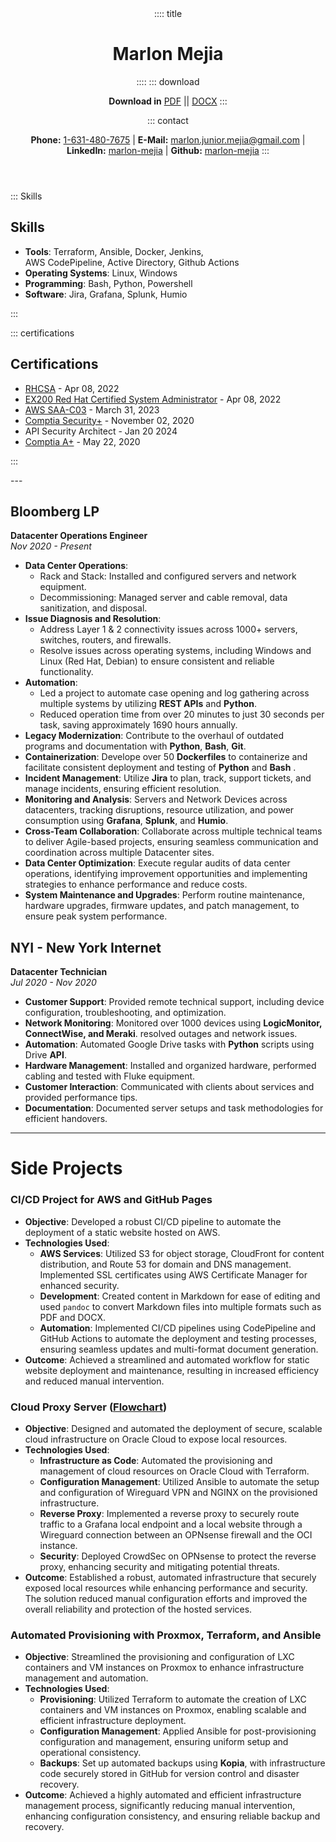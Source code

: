 <header>
:::: title

# Marlon Mejia
::::
::: download

**Download in** [PDF](resume.pdf) || [DOCX](resume.docx)
:::

::: contact

**Phone:** [1-631-480-7675](tel:1-631-480-7675) | **E-Mail:** <a href="mailto:marlon.junior.mejia@gmail.com">marlon.junior.mejia@gmail.com</a> | **LinkedIn:** [marlon-mejia](https://www.linkedin.com/in/marlon-mejia/) | **Github:** [marlon-mejia](https://github.com/MarlonJMejia)
:::
</header>

<aside>

::: Skills

# Skills

- **Tools**: Terraform, Ansible, Docker, Jenkins,<br>
AWS CodePipeline, Active Directory, Github Actions
- **Operating Systems**: Linux, Windows
- **Programming**: Bash, Python, Powershell
- **Software**: Jira, Grafana, Splunk, Humio

:::

::: certifications

# Certifications

- [RHCSA](https://rhtapps.redhat.com/verify?certId=220-057-368) - Apr 08, 2022
- [EX200 Red Hat Certified System Administrator](https://rhtapps.redhat.com/verify?certId=220-057-368) - Apr 08, 2022
- [AWS SAA-C03](https://www.credly.com/badges/838a30cd-0701-4069-b4be-68fe22d6962a) - March 31, 2023
- [Comptia Security+](https://www.credly.com/badges/136d58c4-24d3-4487-aad5-c51e120a3e7f) - November 02, 2020
- API Security Architect - Jan 20 2024
- [Comptia A+](https://www.credly.com/badges/89fca521-f3de-4c36-90f5-7552f9c4c26e) - May 22, 2020

:::
</aside>
---

<main>

## Bloomberg LP 
**Datacenter Operations Engineer**  
*Nov 2020 - Present*

- **Data Center Operations**:
  - Rack and Stack: Installed and configured servers and network equipment.
  - Decommissioning: Managed server and cable removal, data sanitization, and disposal.
- **Issue Diagnosis and Resolution**:
  - Address Layer 1 & 2 connectivity issues across 1000+ servers, switches, routers, and firewalls.
  - Resolve issues across operating systems, including Windows and Linux (Red Hat, Debian) to ensure consistent and reliable functionality.
- **Automation**:
  - Led a project to automate case opening and log gathering across multiple systems by utilizing **REST APIs** and **Python**.
  - Reduced operation time from over 20 minutes to just 30 seconds per task, saving approximately 1690 hours annually.
- **Legacy Modernization**: Contribute to the overhaul of outdated programs and documentation with **Python**, **Bash**, **Git**.
- **Containerization**: Develope over 50 **Dockerfiles** to containerize and facilitate consistent deployment and testing of **Python** and **Bash** .
- **Incident Management**: Utilize **Jira** to plan, track, support tickets, and manage incidents, ensuring efficient resolution.
- **Monitoring and Analysis**: Servers and Network Devices across datacenters, tracking disruptions, resource utilization, and power consumption using **Grafana**, **Splunk**, and **Humio**.
- **Cross-Team Collaboration**: Collaborate across multiple technical teams to deliver Agile-based projects, ensuring seamless communication and coordination across multiple Datacenter sites.
- **Data Center Optimization**: Execute regular audits of data center operations, identifying improvement opportunities and implementing strategies to enhance performance and reduce costs.
- **System Maintenance and Upgrades**: Perform routine maintenance, hardware upgrades, firmware updates, and patch management, to ensure peak system performance.

## NYI - New York Internet
**Datacenter Technician**  
*Jul 2020 - Nov 2020*

- **Customer Support**: Provided remote technical support, including device configuration, troubleshooting, and optimization.
- **Network Monitoring**: Monitored over 1000 devices using **LogicMonitor, ConnectWise, and Meraki**. resolved outages and network issues.
- **Automation**: Automated Google Drive tasks with **Python** scripts using Drive **API**.
- **Hardware Management**: Installed and organized hardware, performed cabling and tested with Fluke equipment.
- **Customer Interaction**: Communicated with clients about services and provided performance tips.
- **Documentation**: Documented server setups and task methodologies for efficient handovers.

</main>

----

# Side Projects

### CI/CD Project for AWS and GitHub Pages

- **Objective**: Developed a robust CI/CD pipeline to automate the deployment of a static website hosted on AWS.
- **Technologies Used**:
  - **AWS Services**: Utilized S3 for object storage, CloudFront for content distribution, and Route 53 for domain and DNS management. Implemented SSL certificates using AWS Certificate Manager for enhanced security.
  - **Development**: Created content in Markdown for ease of editing and used `pandoc` to convert Markdown files into multiple formats such as PDF and DOCX.
  - **Automation**: Implemented CI/CD pipelines using CodePipeline and GitHub Actions to automate the deployment and testing processes, ensuring seamless updates and multi-format document generation.
- **Outcome**: Achieved a streamlined and automated workflow for static website deployment and maintenance, resulting in increased efficiency and reduced manual intervention.

### Cloud Proxy Server ([Flowchart](https://github.com/MarlonJMejia/MarlonJMejia.github.io/blob/main/Reverse_Proxy_mermaid.md))

- **Objective**: Designed and automated the deployment of secure, scalable cloud infrastructure on Oracle Cloud to expose local resources.
- **Technologies Used**:
  - **Infrastructure as Code**: Automated the provisioning and management of cloud resources on Oracle Cloud with Terraform.
  - **Configuration Management**: Utilized Ansible to automate the setup and configuration of Wireguard VPN and NGINX on the provisioned infrastructure.
  - **Reverse Proxy**: Implemented a reverse proxy to securely route traffic to a Grafana local endpoint and a local website through a Wireguard connection between an OPNsense firewall and the OCI instance.
  - **Security**: Deployed CrowdSec on OPNsense to protect the reverse proxy, enhancing security and mitigating potential threats.
- **Outcome**: Established a robust, automated infrastructure that securely exposed local resources while enhancing performance and security. The solution reduced manual configuration efforts and improved the overall reliability and protection of the hosted services.

### Automated Provisioning with Proxmox, Terraform, and Ansible

- **Objective**: Streamlined the provisioning and configuration of LXC containers and VM instances on Proxmox to enhance infrastructure management and automation.
- **Technologies Used**:
  - **Provisioning**: Utilized Terraform to automate the creation of LXC containers and VM instances on Proxmox, enabling scalable and efficient infrastructure deployment.
  - **Configuration Management**: Applied Ansible for post-provisioning configuration and management, ensuring uniform setup and operational consistency.
  - **Backups**: Set up automated backups using **Kopia**, with infrastructure code securely stored in GitHub for version control and disaster recovery.
- **Outcome**: Achieved a highly automated and efficient infrastructure management process, significantly reducing manual intervention, enhancing configuration consistency, and ensuring reliable backup and recovery.
